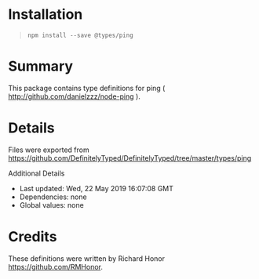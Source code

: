 # Installation
> `npm install --save @types/ping`

# Summary
This package contains type definitions for ping ( http://github.com/danielzzz/node-ping ).

# Details
Files were exported from https://github.com/DefinitelyTyped/DefinitelyTyped/tree/master/types/ping

Additional Details
 * Last updated: Wed, 22 May 2019 16:07:08 GMT
 * Dependencies: none
 * Global values: none

# Credits
These definitions were written by Richard Honor <https://github.com/RMHonor>.
